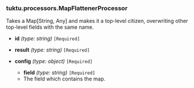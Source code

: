 ### tuktu.processors.MapFlattenerProcessor
Takes a Map[String, Any] and makes it a top-level citizen, overwriting other top-level fields with the same name.

  * **id** *(type: string)* `[Required]`

  * **result** *(type: string)* `[Required]`

  * **config** *(type: object)* `[Required]`

    * **field** *(type: string)* `[Required]`
    - The field which contains the map.
 
